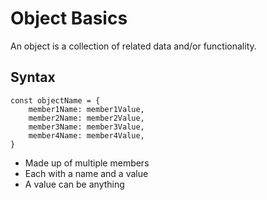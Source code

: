# Object Basics

An object is a collection of related data and/or functionality.

## Syntax

```
const objectName = {
    member1Name: member1Value,
    member2Name: member2Value,
    member3Name: member3Value,
    member4Name: member4Value,
}
```

- Made up of multiple members
- Each with a name and a value
- A value can be anything

